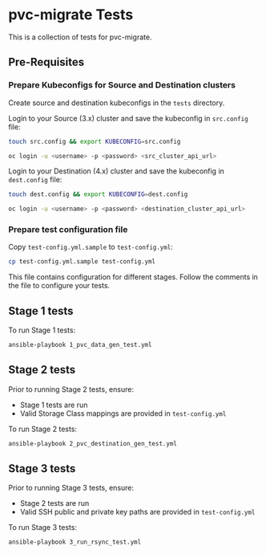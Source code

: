 # pvc-migrate Tests

This is a collection of tests for pvc-migrate.

## Pre-Requisites

### Prepare Kubeconfigs for Source and Destination clusters

Create source and destination kubeconfigs in the `tests` directory.

Login to your Source (3.x) cluster and save the kubeconfig in `src.config` file:

```sh
touch src.config && export KUBECONFIG=src.config

oc login -u <username> -p <password> <src_cluster_api_url>
```

Login to your Destination (4.x) cluster and save the kubeconfig in `dest.config` file:

```sh
touch dest.config && export KUBECONFIG=dest.config

oc login -u <username> -p <password> <destination_cluster_api_url>
```

### Prepare test configuration file

Copy `test-config.yml.sample` to `test-config.yml`:

```sh
cp test-config.yml.sample test-config.yml
```

This file contains configuration for different stages. Follow the comments in the file to configure your tests.


## Stage 1 tests

To run Stage 1 tests:

```sh
ansible-playbook 1_pvc_data_gen_test.yml
```

## Stage 2 tests

Prior to running Stage 2 tests, ensure:
* Stage 1 tests are run
* Valid Storage Class mappings are provided in `test-config.yml` 

To run Stage 2 tests:

```sh
ansible-playbook 2_pvc_destination_gen_test.yml
```

## Stage 3 tests

Prior to running Stage 3 tests, ensure:
* Stage 2 tests are run
* Valid SSH public and private key paths are provided in `test-config.yml` 

To run Stage 3 tests:

```sh
ansible-playbook 3_run_rsync_test.yml
```
